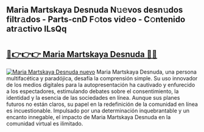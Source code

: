 ## Maria Martskaya Desnuda N𝚞𝚎vos desn𝚞dos filtr𝚊dos - Parts-cnD F𝚘tos vid𝚎o - C𝚘ntenido atr𝚊ctivo ILsQq

# <h2><a href="http://mbb3iy.tromn.icu/?c=Maria+Martskaya+Desnuda">🔗👉👉👉 Maria Martskaya Desnuda 🔗🔗</a></h2>

[![Maria Martskaya Desnuda nuevo](https://i.imgur.com/pEAQMta.gif)](http://mbb3iy.tromn.icu/?c=Maria+Martskaya+Desnuda)
Maria Martskaya Desnuda, una persona multifacética y paradójica, desafía la comprensión simple. Su uso innovador de los medios digitales para la autopresentación ha cautivado y enfurecido a los espectadores, estimulando debates sobre el consentimiento, la identidad y la esencia de las sociedades en línea. Aunque sus planes futuros no están claros, su papel en la redefinición de la comunidad en línea es incuestionable. Impulsado por una determinación inquebrantable y un encanto innegable, el impacto de Maria Martskaya Desnuda en la comunidad virtual es ilimitado.
